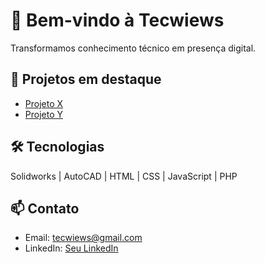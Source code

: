 # 👋 Bem-vindo à Tecwiews

Transformamos conhecimento técnico em presença digital.

## 🚀 Projetos em destaque

- [Projeto X](link)
- [Projeto Y](link)

## 🛠️ Tecnologias

Solidworks | AutoCAD | HTML | CSS | JavaScript | PHP 

## 📫 Contato

- Email: tecwiews@gmail.com
- LinkedIn: [Seu LinkedIn](link)